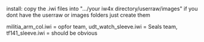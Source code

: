 install: copy the .iwi files into ".../your iw4x directory/userraw/images" if you dont have the userraw or images folders just create them

militia_arm_col.iwi = opfor team,
udt_watch_sleeve.iwi = Seals team,
             tf141_sleeve.iwi = should be obvious
